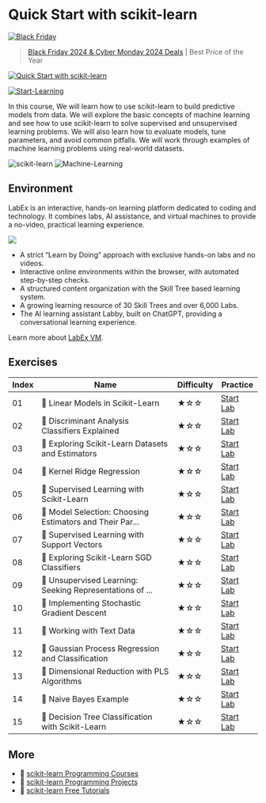 # Quick Start with scikit-learn

[![Black Friday](https://file.labex.io/images/labex-bf24.png)](https://labex.io/pricing)

> [Black Friday 2024 & Cyber Monday 2024 Deals](https://labex.io/pricing) | Best Price of the Year

[![Quick Start with scikit-learn](https://cover-creator.appbot.io/quick-start-with-scikit-learn.png)](https://labex.io/courses/quick-start-with-scikit-learn)

[![Start-Learning](https://img.shields.io/badge/Start-Learning-whitesmoke?style=for-the-badge)](https://labex.io/courses/quick-start-with-scikit-learn)

In this course, We will learn how to use scikit-learn to build predictive models from data. We will explore the basic concepts of machine learning and see how to use scikit-learn to solve supervised and unsupervised learning problems. We will also learn how to evaluate models, tune parameters, and avoid common pitfalls. We will work through examples of machine learning problems using real-world datasets.

![scikit-learn](https://img.shields.io/badge/scikit-learn-whitesmoke?style=for-the-badge&logo=scikit-learn)
![Machine-Learning](https://img.shields.io/badge/Machine-Learning-whitesmoke?style=for-the-badge&logo=machine-learning)


## Environment

LabEx is an interactive, hands-on learning platform dedicated to coding and technology. It combines labs, AI assistance, and virtual machines to provide a no-video, practical learning experience.

![](https://tutorial-screenshot.getvm.io/images/vm-1725247253.png)

- A strict “Learn by Doing” approach with exclusive hands-on labs and no videos.
- Interactive online environments within the browser, with automated step-by-step checks.
- A structured content organization with the Skill Tree based learning system.
- A growing learning resource of 30 Skill Trees and over 6,000 Labs.
- The AI learning assistant Labby, built on ChatGPT, providing a conversational learning experience.

Learn more about [LabEx VM](https://support.labex.io/using-labex/virtual-machine).

## Exercises

|   Index | Name                                                    | Difficulty   | Practice                                                                                                                              |
|---------|---------------------------------------------------------|--------------|---------------------------------------------------------------------------------------------------------------------------------------|
|      01 | 📖 Linear Models in Scikit-Learn                         | ★☆☆          | <a target='_blank' href='https://labex.io/tutorials/ml-linear-models-in-scikit-learn-71093'>Start Lab</a>                             |
|      02 | 📖 Discriminant Analysis Classifiers Explained           | ★☆☆          | <a target='_blank' href='https://labex.io/tutorials/ml-discriminant-analysis-classifiers-explained-71094'>Start Lab</a>               |
|      03 | 📖 Exploring Scikit-Learn Datasets and Estimators        | ★☆☆          | <a target='_blank' href='https://labex.io/tutorials/ml-exploring-scikit-learn-datasets-and-estimators-71095'>Start Lab</a>            |
|      04 | 📖 Kernel Ridge Regression                               | ★☆☆          | <a target='_blank' href='https://labex.io/tutorials/ml-kernel-ridge-regression-71096'>Start Lab</a>                                   |
|      05 | 📖 Supervised Learning with Scikit-Learn                 | ★☆☆          | <a target='_blank' href='https://labex.io/tutorials/ml-supervised-learning-with-scikit-learn-71097'>Start Lab</a>                     |
|      06 | 📖 Model Selection: Choosing Estimators and Their Par... | ★☆☆          | <a target='_blank' href='https://labex.io/tutorials/ml-model-selection-choosing-estimators-and-their-parameters-71098'>Start Lab</a>  |
|      07 | 📖 Supervised Learning with Support Vectors              | ★☆☆          | <a target='_blank' href='https://labex.io/tutorials/ml-supervised-learning-with-support-vectors-71099'>Start Lab</a>                  |
|      08 | 📖 Exploring Scikit-Learn SGD Classifiers                | ★☆☆          | <a target='_blank' href='https://labex.io/tutorials/ml-exploring-scikit-learn-sgd-classifiers-71100'>Start Lab</a>                    |
|      09 | 📖 Unsupervised Learning: Seeking Representations of ... | ★☆☆          | <a target='_blank' href='https://labex.io/tutorials/ml-unsupervised-learning-seeking-representations-of-the-data-71101'>Start Lab</a> |
|      10 | 📖 Implementing Stochastic Gradient Descent              | ★☆☆          | <a target='_blank' href='https://labex.io/tutorials/ml-implementing-stochastic-gradient-descent-71102'>Start Lab</a>                  |
|      11 | 📖 Working with Text Data                                | ★☆☆          | <a target='_blank' href='https://labex.io/tutorials/ml-working-with-text-data-71103'>Start Lab</a>                                    |
|      12 | 📖 Gaussian Process Regression and Classification        | ★☆☆          | <a target='_blank' href='https://labex.io/tutorials/ml-gaussian-process-regression-and-classification-71104'>Start Lab</a>            |
|      13 | 📖 Dimensional Reduction with PLS Algorithms             | ★☆☆          | <a target='_blank' href='https://labex.io/tutorials/ml-dimensional-reduction-with-pls-algorithms-71105'>Start Lab</a>                 |
|      14 | 📖 Naive Bayes Example                                   | ★☆☆          | <a target='_blank' href='https://labex.io/tutorials/ml-naive-bayes-example-71106'>Start Lab</a>                                       |
|      15 | 📖 Decision Tree Classification with Scikit-Learn        | ★☆☆          | <a target='_blank' href='https://labex.io/tutorials/ml-decision-tree-classification-with-scikit-learn-71107'>Start Lab</a>            |

## More

- 🔗 [scikit-learn Programming Courses](https://github.com/labex-labs/awesome-programming-courses)
- 🔗 [scikit-learn Programming Projects](https://github.com/labex-labs/awesome-programming-projects)
- 🔗 [scikit-learn Free Tutorials](https://github.com/labex-labs/sklearn-free-tutorials)

